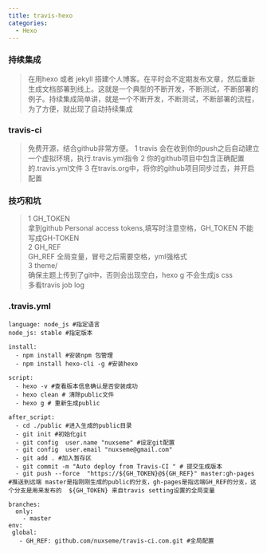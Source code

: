 ```yaml
---
title: travis-hexo
categories:
  - Hexo
---
```


### 持续集成

>在用hexo 或者 jekyll 搭建个人博客。在平时会不定期发布文章，然后重新生成文档部署到线上。这就是一个典型的不断开发，不断测试，不断部署的例子。持续集成简单讲，就是一个不断开发，不断测试，不断部署的流程，为了方便，就出现了自动持续集成

### travis-ci 

>免费开源，结合github非常方便。
1 travis 会在收到你的push之后自动建立一个虚拟环境，执行.travis.yml指令
2 你的github项目中包含正确配置的.travis.yml文件
3 在travis.org中，将你的github项目同步过去，并开启配置

### 技巧和坑

> 1 GH\_TOKEN  
  拿到github Personal access tokens,填写时注意空格，GH_TOKEN 不能写成GH-TOKEN  
  2 GH_REF   
  GH\_REF 全局变量，冒号之后需要空格，yml强格式  
  3 theme/  
  确保主题上传到了git中，否则会出现空白，hexo g 不会生成js css  
  多看travis  job log  


### .travis.yml

	language: node_js #指定语言
	node_js: stable #指定版本

	install:
	  - npm install #安装npm 包管理
	  - npm install hexo-cli -g #安装hexo

	script:
	  - hexo -v #查看版本信息确认是否安装成功
	  - hexo clean # 清除public文件
	  - hexo g # 重新生成public

	after_script:
	  - cd ./public #进入生成的public目录
	  - git init #初始化git
	  - git config  user.name "nuxseme" #设定git配置
	  - git config  user.email "nuxseme@gmail.com"
	  - git add . #加入暂存区
	  - git commit -m "Auto deploy from Travis-CI " # 提交生成版本
	  - git push --force  "https://${GH_TOKEN}@${GH_REF}" master:gh-pages #推送到远端 master是指刚刚生成的public的分支，gh-pages是指远端GH_REF的分支，这个分支是用来发布的  ${GH_TOKEN} 来自travis setting设置的全局变量

	branches:
	  only:
	    - master
	env:
	 global:
	   - GH_REF: github.com/nuxseme/travis-ci.com.git #全局配置


